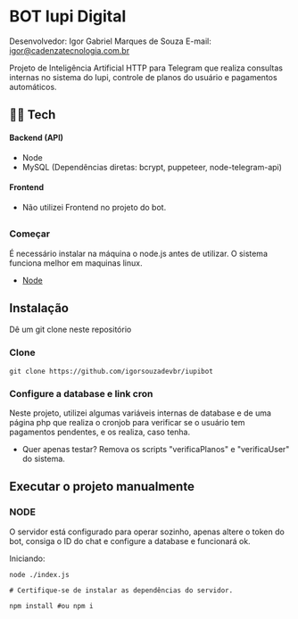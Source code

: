 # BOT Iupi Digital

Desenvolvedor: Igor Gabriel Marques de Souza
E-mail: igor@cadenzatecnologia.com.br

Projeto de Inteligência Artificial HTTP para Telegram que realiza consultas internas no sistema do Iupi, controle de planos do usuário e pagamentos automáticos.

## 👨‍💻 Tech

#### Backend (API)
- Node
- MySQL
(Dependências diretas: bcrypt, puppeteer, node-telegram-api)
#### Frontend
- Não utilizei Frontend no projeto do bot.
##
### Começar

É necessário instalar na máquina o node.js antes de utilizar. O sistema funciona melhor em maquinas linux.

- [Node](https://nodejs.org/)

## Instalação
Dê um git clone neste repositório
### Clone
```git clone https://github.com/igorsouzadevbr/iupibot```

### Configure a database e link cron
Neste projeto, utilizei algumas variáveis internas de database e de uma página php que realiza o cronjob para verificar se o usuário tem pagamentos pendentes, e os realiza, caso tenha.

- Quer apenas testar?
Remova os scripts "verificaPlanos" e "verificaUser" do sistema.

## Executar o projeto manualmente

### NODE
O servidor está configurado para operar sozinho, apenas altere o token do bot, consiga o ID do chat e configure a database e funcionará ok.

Iniciando:

```
node ./index.js

# Certifique-se de instalar as dependências do servidor.

npm install #ou npm i
```






